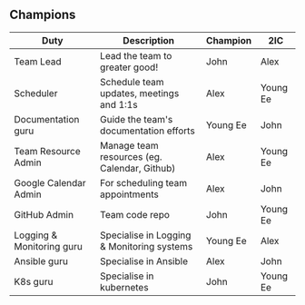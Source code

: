 ## Champions
| Duty | Description | Champion | 2IC |
| --- | --- | --- | --- |
| Team Lead | Lead the team to greater good! | John | Alex |
| Scheduler | Schedule team updates, meetings and 1:1s | Alex | Young Ee |
| Documentation guru | Guide the team's documentation efforts | Young Ee | John |
| Team Resource Admin | Manage team resources (eg. Calendar, Github) | Alex | Young Ee |
| Google Calendar Admin | For scheduling team appointments | Alex | John |
| GitHub Admin | Team code repo | John | Young Ee |
| Logging & Monitoring guru | Specialise in Logging & Monitoring systems | Young Ee | Alex |
| Ansible guru | Specialise in Ansible | Alex | John |
| K8s guru | Specialise in kubernetes | John | Young Ee |
